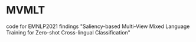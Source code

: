 # MVMLT
code for EMNLP2021 findings "Saliency-based Multi-View Mixed Language Training for Zero-shot Cross-lingual Classification"
